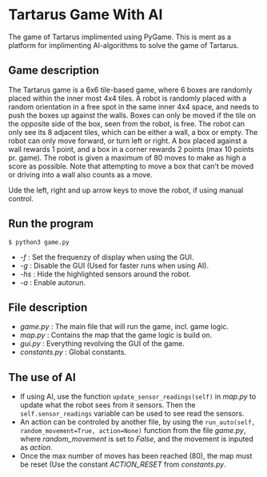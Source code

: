 # Tartarus Game With AI
The game of Tartarus implimented using PyGame.
This is ment as a platform for implimenting AI-algorithms to solve the game of Tartarus.

## Game description

The Tartarus game is a 6x6 tile-based game, where 6 boxes are randomly placed within the inner most 4x4 tiles. A robot is randomly placed with a random orientation in a free spot in the same inner 4x4 space, and needs to push the boxes up against the walls. Boxes can only be moved if the tile on the opposite side of the box, seen from the robot, is free. The robot can only see its 8 adjacent tiles, which can be either a wall, a box or empty. The robot can only move forward, or turn left or right. A box placed against a wall rewards 1 point, and a box in a corner rewards 2 points (max 10 points pr. game). The robot is given a maximum of 80 moves to make as high a score as possible. Note that attempting to move a box that can’t be moved or driving into a wall also counts as a move. 

Ude the left, right and up arrow keys to move the robot, if using manual control.

## Run the program

`$ python3 game.py`
* _-f_ : Set the frequenzy of display when using the GUI.
* _-g_ : Disable the GUI (Used for faster runs when using AI).
* _-hs_ : Hide the highlighted sensors around the robot.
* _-a_ : Enable autorun.

## File description

* _game.py_ : The main file that will run the game, incl. game logic.
* _map.py_ : Contains the map that the game logic is build on.
* _gui.py_ : Everything revolving the GUI of the game.
* _constants.py_ : Global constants.

## The use of AI

* If using AI, use the function `update_sensor_readings(self)` in _map.py_ to update what the robot sees from it sensors. Then the `self.sensor_readings` variable can be used to see read the sensors. 
* An action can be controled by another file, by using the `run_auto(self, random_movement=True, action=None)` function from the file _game.py_, where _random\_movement_ is set to _False_, and the movement is inputed as _action_.
* Once the max number of moves has been reached (80), the map must be reset (Use the constant _ACTION\_RESET_ from _constants.py_.
